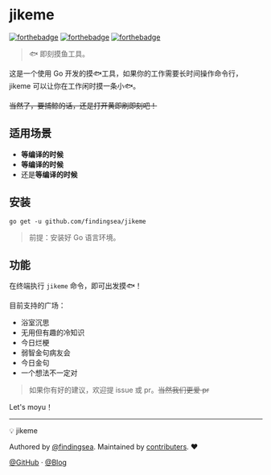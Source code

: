 # jikeme

[![forthebadge](https://forthebadge.com/images/badges/built-with-love.svg)](https://forthebadge.com) [![forthebadge](https://forthebadge.com/images/badges/made-with-go.svg)](https://forthebadge.com) [![forthebadge](https://forthebadge.com/images/badges/makes-people-smile.svg)](https://forthebadge.com)

> 🐟 即刻摸鱼工具。

这是一个使用 Go 开发的摸🐟工具，如果你的工作需要长时间操作命令行，jikeme 可以让你在工作闲时摸一条小🐟。

~~当然了，要捕鲸的话，还是打开黄即刷即刻吧！~~

## 适用场景

* **等编译的时候**
* **等编译的时候**
* 还是**等编译的时候**

## 安装

```shell
go get -u github.com/findingsea/jikeme
```

> 前提：安装好 Go 语言环境。

## 功能

在终端执行 `jikeme` 命令，即可出发摸🐟！

目前支持的广场：

* 浴室沉思
* 无用但有趣的冷知识
* 今日烂梗
* 弱智金句病友会
* 今日金句
* 一个想法不一定对

> 如果你有好的建议，欢迎提 issue 或 pr。~~当然我们更爱 pr~~

Let's moyu！

------

:bulb: jikeme

Authored by [@findingsea](https://github.com/findingsea/). Maintained by [contributers](https://github.com/findingsea/jikeme/graphs/contributors). :heart:

[@GitHub](https://github.com/findingsea/) · [@Blog](https://findingsea.github.io)
